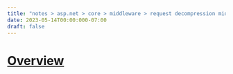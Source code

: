 ```yaml
---
title: "notes > asp.net > core > middleware > request decompression middleware"
date: 2023-05-14T00:00:000-07:00
draft: false
---
```


<style>
    r { color: red }
    o { color: orange }
    g { color: green }
</style>

# [Overview](https://learn.microsoft.com/en-us/aspnet/core/fundamentals/middleware/request-decompression?view=aspnetcore-7.0)